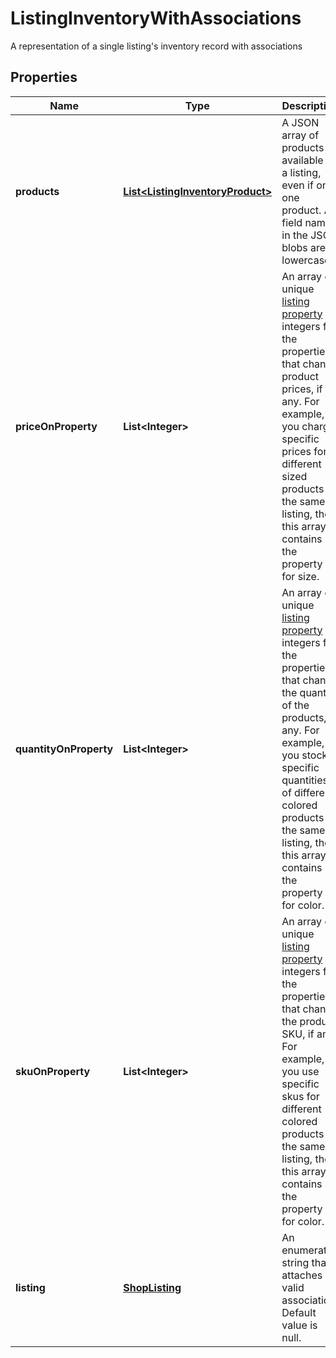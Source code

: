 

# ListingInventoryWithAssociations

A representation of a single listing's inventory record with associations

## Properties

Name | Type | Description | Notes
------------ | ------------- | ------------- | -------------
**products** | [**List&lt;ListingInventoryProduct&gt;**](ListingInventoryProduct.md) | A JSON array of products available in a listing, even if only one product. All field names in the JSON blobs are lowercase. | 
**priceOnProperty** | **List&lt;Integer&gt;** | An array of unique [listing property](/documentation/reference#operation/getListingProperties) ID integers for the properties that change product prices, if any. For example, if you charge specific prices for different sized products in the same listing, then this array contains the property ID for size. | 
**quantityOnProperty** | **List&lt;Integer&gt;** | An array of unique [listing property](/documentation/reference#operation/getListingProperties) ID integers for the properties that change the quantity of the products, if any. For example, if you stock specific quantities of different colored products in the same listing, then this array contains the property ID for color. | 
**skuOnProperty** | **List&lt;Integer&gt;** | An array of unique [listing property](/documentation/reference#operation/getListingProperties) ID integers for the properties that change the product SKU, if any. For example, if you use specific skus for different colored products in the same listing, then this array contains the property ID for color. | 
**listing** | [**ShopListing**](ShopListing.md) | An enumerated string that attaches an valid association. Default value is null. | 



